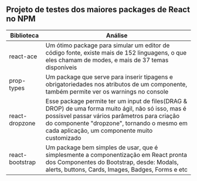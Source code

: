 ## Projeto de testes dos maiores packages de React no NPM

| Biblioteca | Análise |
| - | - |
| react-ace | Um ótimo package para simular um editor de código fonte, existe mais de 152 linguagens, o que eles chamam de modes, e mais de 37 temas disponíveis
| prop-types | Um package que serve para inserir tipagens e obrigatoriedades nos atributos de um componente, também permite ver os warnings no console |
| react-dropzone | Esse package permite ter um input de files(DRAG & DROP) de uma forma muito ágil, não só isso, mas é possísvel passar vários parâmetros para criação do componente "dropzone", tornando o mesmo em cada aplicação, um componente muito customizado |
| react-bootstrap | Um package bem simples de usar, que é simplesmente a componentização em React pronta dos Componentes do Bootstrap, desde: Modals, alerts, buttons, Cards, Images, Badges, Forms e etc |
